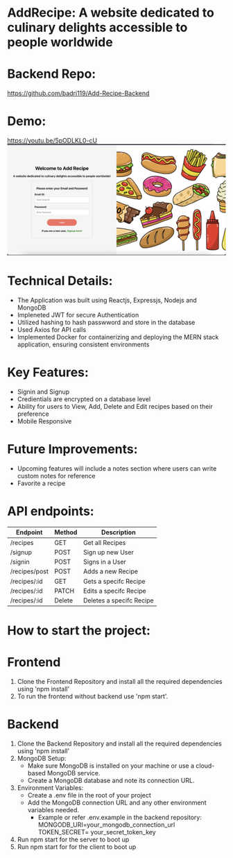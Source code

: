 # AddRecipe: A website dedicated to culinary delights accessible to people worldwide

# Backend Repo:

https://github.com/badri119/Add-Recipe-Backend

# Demo:

https://youtu.be/5pODLKL0-cU
![Login](image.png)

# Technical Details:

- The Application was built using Reactjs, Expressjs, Nodejs and MongoDB
- Impleneted JWT for secure Authentication
- Utilized hashing to hash passwword and store in the database
- Used Axios for API calls
- Implemented Docker for containerizing and deploying the MERN stack application, ensuring consistent environments

# Key Features:

- Signin and Signup
- Credientials are encrypted on a database level
- Ability for users to View, Add, Delete and Edit recipes based on their preference
- Mobile Responsive

# Future Improvements:

- Upcoming features will include a notes section where users can write custom notes for reference
- Favorite a recipe

# API endpoints:

| Endpoint      | Method | Description              |
| ------------- | ------ | ------------------------ |
| /recipes      | GET    | Get all Recipes          |
| /signup       | POST   | Sign up new User         |
| /signin       | POST   | Signs in a User          |
| /recipes/post | POST   | Adds a new Recipe        |
| /recipes/:id  | GET    | Gets a specifc Recipe    |
| /recipes/:id  | PATCH  | Edits a specifc Recipe   |
| /recipes/:id  | Delete | Deletes a specifc Recipe |

# How to start the project:

# Frontend

1. Clone the Frontend Repository and install all the required dependencies using 'npm install'
2. To run the frontend without backend use 'npm start'.

# Backend

1. Clone the Backend Repository and install all the required dependencies using 'npm install'
2. MongoDB Setup:
   - Make sure MongoDB is installed on your machine or use a cloud-based MongoDB service.
   - Create a MongoDB database and note its connection URL.
3. Environment Variables:
   - Create a .env file in the root of your project
   - Add the MongoDB connection URL and any other environment variables needed.
     - Example or refer .env.example in the backend repository:
       MONGODB_URI=your_mongodb_connection_url
       TOKEN_SECRET= your_secret_token_key
4. Run npm start for the server to boot up
5. Run npm start for for the client to boot up

